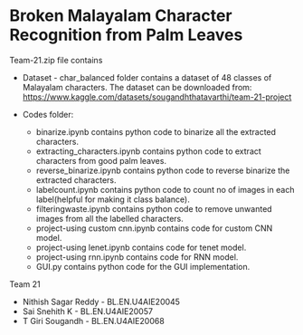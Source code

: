 # Broken Malayalam Character Recognition from Palm Leaves

Team-21.zip file contains

- Dataset - char_balanced folder contains a dataset of 48 classes of Malayalam characters.
The dataset can be downloaded from: https://www.kaggle.com/datasets/sougandhthatavarthi/team-21-project

- Codes folder:
	- binarize.ipynb contains python code to binarize all the extracted characters.
	- extracting_characters.ipynb contains python code to extract characters from good palm leaves.
	- reverse_binarize.ipynb contains python code to reverse binarize the extracted characters.
	- labelcount.ipynb contains python code to count no of images in each label(helpful for making it class balance).
	- filteringwaste.ipynb contains python code to remove unwanted images from all the labelled characters.
	- project-using custom cnn.ipynb contains code for custom CNN model.
	- project-using lenet.ipynb contains code for tenet model.
	- project-using rnn.ipynb contains code for RNN model.
	- GUI.py contains python code for the GUI implementation.



Team 21
- Nithish Sagar Reddy - BL.EN.U4AIE20045
- Sai Snehith K - BL.EN.U4AIE20057
- T Giri Sougandh - BL.EN.U4AIE20068

